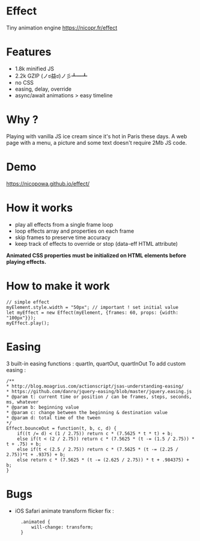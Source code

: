 
# Effect

Tiny animation engine
https://nicopr.fr/effect

# Features

 - 1.8k minified JS
 - 2.2k GZIP (ノಠ益ಠ)ノ彡┻━┻
 - no CSS
 - easing, delay, override
 - async/await animations > easy timeline

# Why ?
Playing with vanilla JS ice cream since it's hot in Paris these days.
A web page with a menu, a picture and some text doesn't require 2Mb JS code.

# Demo

https://nicopowa.github.io/effect/

# How it works

- play all effects from a single frame loop
- loop effects array and properties on each frame
- skip frames to preserve time accuracy
- keep track of effects to override or stop (data-eff HTML attribute)

**Animated CSS properties must be initialized on HTML elements before playing effects.**


# How to make it work

    // simple effect
    myElement.style.width = "50px"; // important ! set initial value
    let myEffect = new Effect(myElement, {frames: 60, props: {width: "100px"}});
    myEffect.play();

# Easing

3 built-in easing functions : quartIn, quartOut, quartInOut
To add custom easing :

    /**
	* http://blog.moagrius.com/actionscript/jsas-understanding-easing/
	* https://github.com/danro/jquery-easing/blob/master/jquery.easing.js
	* @param t: current time or position / can be frames, steps, seconds, ms, whatever
	* @param b: beginning value
	* @param c: change between the beginning & destination value
	* @param d: total time of the tween
	*/
    Effect.bounceOut = function(t, b, c, d) {
		if((t /= d) < (1 / 2.75)) return c * (7.5625 * t * t) + b;
		else if(t < (2 / 2.75)) return c * (7.5625 * (t -= (1.5 / 2.75)) * t + .75) + b;
		else if(t < (2.5 / 2.75)) return c * (7.5625 * (t -= (2.25 / 2.75))*t + .9375) + b;
		else return c * (7.5625 * (t -= (2.625 / 2.75)) * t + .984375) + b;
	}
    
# Bugs
- iOS Safari animate transform flicker fix :
		
		.animated {
			will-change: transform;
		}

